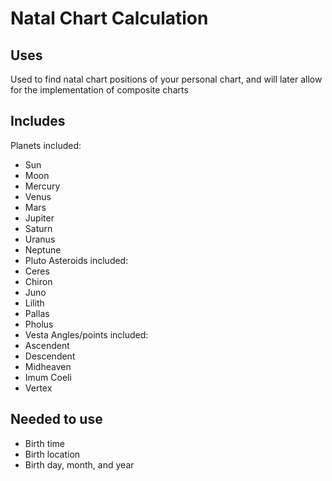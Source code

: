 # Natal Chart Calculation

## Uses
Used to find natal chart positions of your personal chart, and will later allow for the implementation of composite charts

## Includes
Planets included:
- Sun
- Moon
- Mercury
- Venus
- Mars
- Jupiter
- Saturn
- Uranus
- Neptune
- Pluto
Asteroids included:
- Ceres
- Chiron
- Juno
- Lilith
- Pallas
- Pholus
- Vesta
Angles/points included:
- Ascendent
- Descendent
- Midheaven
- Imum Coeli
- Vertex

## Needed to use
- Birth time
- Birth location
- Birth day, month, and year
